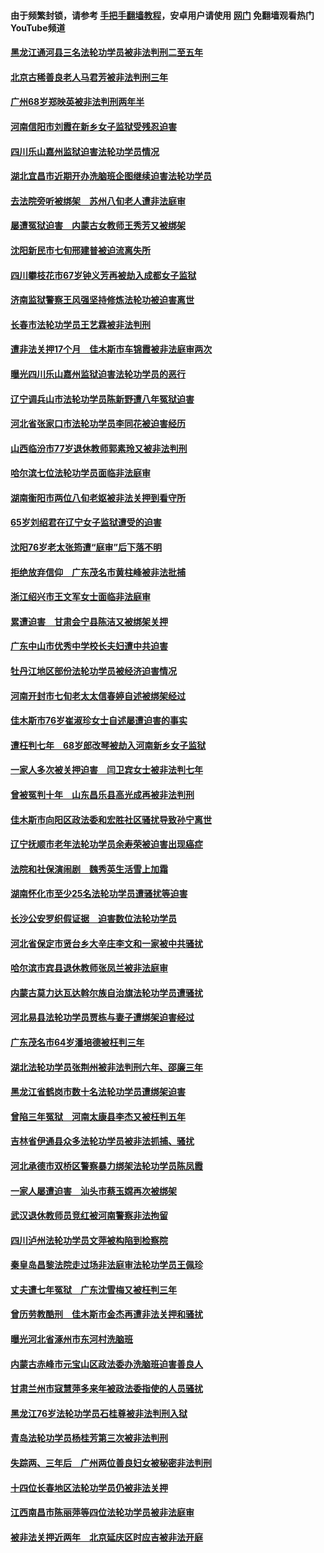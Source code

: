 #### 由于频繁封锁，请参考 [手把手翻墙教程](https://github.com/gfw-breaker/guides/wiki/)，安卓用户请使用 [网门](https://github.com/gfw-breaker/nogfw/blob/master/dl.md?t=01230700) 免翻墙观看热门YouTube频道 

#### [黑龙江通河县三名法轮功学员被非法判刑二至五年](../pages/81/417558.md?t=01230700) 

#### [北京古稀善良老人马君芳被非法判刑三年](../pages/81/417549.md?t=01230700) 

#### [广州68岁郑映英被非法判刑两年半](../pages/81/417570.md?t=01230700) 

#### [河南信阳市刘霞在新乡女子监狱受残忍迫害](../pages/81/417552.md?t=01230700) 

#### [四川乐山嘉州监狱迫害法轮功学员情况](../pages/81/417443.md?t=01230700) 

#### [湖北宜昌市近期开办洗脑班企图继续迫害法轮功学员](../pages/81/417550.md?t=01230700) 

#### [去法院旁听被绑架　苏州八旬老人遭非法庭审](../pages/81/417551.md?t=01230700) 

#### [屡遭冤狱迫害　内蒙古女教师王秀芳又被绑架](../pages/81/417568.md?t=01230700) 

#### [沈阳新民市七旬邢建普被迫流离失所](../pages/81/417569.md?t=01230700) 

#### [四川攀枝花市67岁钟义芳再被劫入成都女子监狱](../pages/81/417462.md?t=01230700) 

#### [济南监狱警察王风强坚持修炼法轮功被迫害离世](../pages/81/417448.md?t=01230700) 

#### [长春市法轮功学员王艺霖被非法判刑](../pages/81/417447.md?t=01230700) 

#### [遭非法关押17个月　佳木斯市车锦霞被非法庭审两次](../pages/81/417444.md?t=01230700) 

#### [曝光四川乐山嘉州监狱迫害法轮功学员的恶行](../pages/81/417140.md?t=01230700) 

#### [辽宁调兵山市法轮功学员陈新野遭八年冤狱迫害](../pages/81/417081.md?t=01230700) 

#### [河北省张家口市法轮功学员李同花被迫害经历](../pages/81/417463.md?t=01230700) 

#### [山西临汾市77岁退休教师郭素玲又被非法判刑](../pages/81/417145.md?t=01230700) 

#### [哈尔滨七位法轮功学员面临非法庭审](../pages/81/417121.md?t=01230700) 

#### [湖南衡阳市两位八旬老妪被非法关押到看守所](../pages/81/417131.md?t=01230700) 

#### [65岁刘绍君在辽宁女子监狱遭受的迫害](../pages/81/417025.md?t=01230700) 

#### [沈阳76岁老太张筠遭“庭审”后下落不明](../pages/81/417125.md?t=01230700) 

#### [拒绝放弃信仰　广东茂名市黄柱峰被非法批捕](../pages/81/417135.md?t=01230700) 

#### [浙江绍兴市王文军女士面临非法庭审](../pages/81/417124.md?t=01230700) 

#### [累遭迫害　甘肃会宁县陈洁又被绑架关押](../pages/81/417123.md?t=01230700) 

#### [广东中山市优秀中学校长夫妇遭中共迫害](../pages/81/417039.md?t=01230700) 

#### [牡丹江地区部份法轮功学员被经济迫害情况](../pages/81/417075.md?t=01230700) 

#### [河南开封市七旬老太太信春婷自述被绑架经过](../pages/81/416976.md?t=01230700) 

#### [佳木斯市76岁崔淑珍女士自述屡遭迫害的事实](../pages/81/417045.md?t=01230700) 

#### [遭枉判七年　68岁郎改琴被劫入河南新乡女子监狱](../pages/81/417079.md?t=01230700) 

#### [一家人多次被关押迫害　闫卫宾女士被非法判七年](../pages/81/417073.md?t=01230700) 

#### [曾被冤判十年　山东昌乐县高光成再被非法判刑](../pages/81/417097.md?t=01230700) 

#### [佳木斯市向阳区政法委和宏胜社区骚扰导致孙宁离世](../pages/81/417041.md?t=01230700) 

#### [辽宁抚顺市老年法轮功学员余寿荣被迫害出现癌症](../pages/81/417072.md?t=01230700) 

#### [法院和社保演闹剧　魏秀英生活雪上加霜](../pages/81/417069.md?t=01230700) 

#### [湖南怀化市至少25名法轮功学员遭骚扰等迫害](../pages/81/417074.md?t=01230700) 

#### [长沙公安罗织假证据　迫害数位法轮功学员](../pages/81/417030.md?t=01230700) 

#### [河北省保定市贤台乡大辛庄李文和一家被中共骚扰](../pages/81/417032.md?t=01230700) 

#### [哈尔滨市宾县退休教师张凤兰被非法庭审](../pages/81/417082.md?t=01230700) 

#### [内蒙古莫力达瓦达斡尔族自治旗法轮功学员遭骚扰](../pages/81/417042.md?t=01230700) 

#### [河北易县法轮功学员贾栋与妻子遭绑架迫害经过](../pages/81/417023.md?t=01230700) 

#### [广东茂名市64岁潘培德被枉判三年](../pages/81/417044.md?t=01230700) 

#### [湖北法轮功学员张荆州被非法判刑六年、邵廉三年](../pages/81/417024.md?t=01230700) 

#### [黑龙江省鹤岗市数十名法轮功学员遭绑架迫害](../pages/81/417040.md?t=01230700) 

#### [曾陷三年冤狱　河南太康县李杰又被枉判五年](../pages/81/417021.md?t=01230700) 

#### [吉林省伊通县众多法轮功学员被非法抓捕、骚扰](../pages/81/417033.md?t=01230700) 

#### [河北承德市双桥区警察暴力绑架法轮功学员陈凤霞](../pages/81/417031.md?t=01230700) 

#### [一家人屡遭迫害　汕头市蔡玉嫦再次被绑架](../pages/81/417046.md?t=01230700) 

#### [武汉退休教师员竞红被河南警察非法拘留](../pages/81/417027.md?t=01230700) 

#### [四川泸州法轮功学员文萍被构陷到检察院](../pages/81/417029.md?t=01230700) 

#### [秦皇岛昌黎法院走过场非法庭审法轮功学员王佩珍](../pages/81/417026.md?t=01230700) 

#### [丈夫遭七年冤狱　广东沈雪梅又被枉判三年](../pages/81/416977.md?t=01230700) 

#### [曾历劳教酷刑　佳木斯市金杰再遭非法关押和骚扰](../pages/81/416975.md?t=01230700) 

#### [曝光河北省涿州市东河村洗脑班](../pages/81/416937.md?t=01230700) 

#### [内蒙古赤峰市元宝山区政法委办洗脑班迫害善良人](../pages/81/416982.md?t=01230700) 

#### [甘肃兰州市寇慧萍多来年被政法委指使的人员骚扰](../pages/81/416903.md?t=01230700) 

#### [黑龙江76岁法轮功学员石桂尊被非法判刑入狱](../pages/81/416935.md?t=01230700) 

#### [青岛法轮功学员杨桂芳第三次被非法判刑](../pages/81/416952.md?t=01230700) 

#### [失踪两、三年后　广州两位善良妇女被秘密非法判刑](../pages/81/416938.md?t=01230700) 

#### [十四位长春地区法轮功学员仍被非法关押](../pages/81/416950.md?t=01230700) 

#### [江西南昌市陈丽萍等四位法轮功学员被非法庭审](../pages/81/416946.md?t=01230700) 

#### [被非法关押近两年　北京延庆区时应吉被非法开庭](../pages/81/416933.md?t=01230700) 

